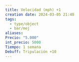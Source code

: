 ```yaml
---
title: Velocidad (mph) +1
creation date: 2024-03-05 21:40
tags:
  - type/object
  - bar/mej
aliases: 
Precio: "5.000"
int_precio: 5000
Tiempo: 1 semana
Debuff: Tripulación +10
---
```



